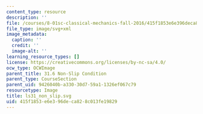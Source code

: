 ```yaml
---
content_type: resource
description: ''
file: /courses/8-01sc-classical-mechanics-fall-2016/415f1853e6e396deca828c013fe19829_ls31_non_slip.svg
file_type: image/svg+xml
image_metadata:
  caption: ''
  credit: ''
  image-alt: ''
learning_resource_types: []
license: https://creativecommons.org/licenses/by-nc-sa/4.0/
ocw_type: OCWImage
parent_title: 31.6 Non-Slip Condition
parent_type: CourseSection
parent_uid: 9426040b-a330-30d7-59a1-1326ef067c79
resourcetype: Image
title: ls31_non_slip.svg
uid: 415f1853-e6e3-96de-ca82-8c013fe19829
---
```


